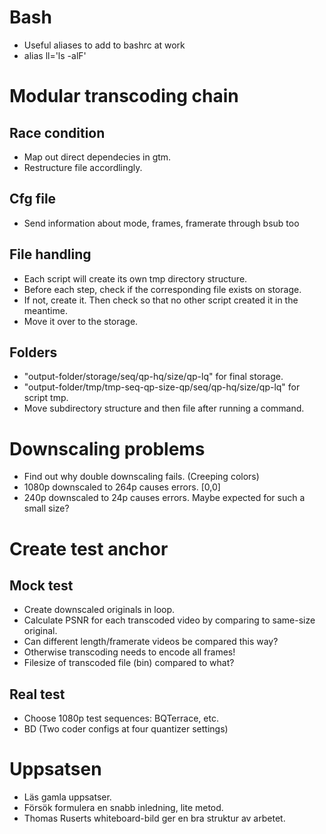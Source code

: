 # Bash
- Useful aliases to add to bashrc at work
- alias ll='ls -alF'

# Modular transcoding chain

## Race condition
- Map out direct dependecies in gtm.
- Restructure file accordlingly.

## Cfg file
- Send information about mode, frames, framerate through bsub too

## File handling
- Each script will create its own tmp directory structure.
- Before each step, check if the corresponding file exists on storage.
- If not, create it. Then check so that no other script created it in the meantime.
- Move it over to the storage.

## Folders
- "output-folder/storage/seq/qp-hq/size/qp-lq" for final storage.
- "output-folder/tmp/tmp-seq-qp-size-qp/seq/qp-hq/size/qp-lq" for script tmp.
- Move subdirectory structure and then file after running a command.

# Downscaling problems
- Find out why double downscaling fails. (Creeping colors)
- 1080p downscaled to 264p causes errors. [0,0]
- 240p downscaled to 24p causes errors. Maybe expected for such a small size?

# Create test anchor

## Mock test
- Create downscaled originals in loop.
- Calculate PSNR for each transcoded video by comparing to same-size original.
- Can different length/framerate videos be compared this way?
- Otherwise transcoding needs to encode all frames!
- Filesize of transcoded file (bin) compared to what?

## Real test
- Choose 1080p test sequences: BQTerrace, etc.
- BD (Two coder configs at four quantizer settings)


# Uppsatsen
- Läs gamla uppsatser.
- Försök formulera en snabb inledning, lite metod.
- Thomas Ruserts whiteboard-bild ger en bra struktur av arbetet.
